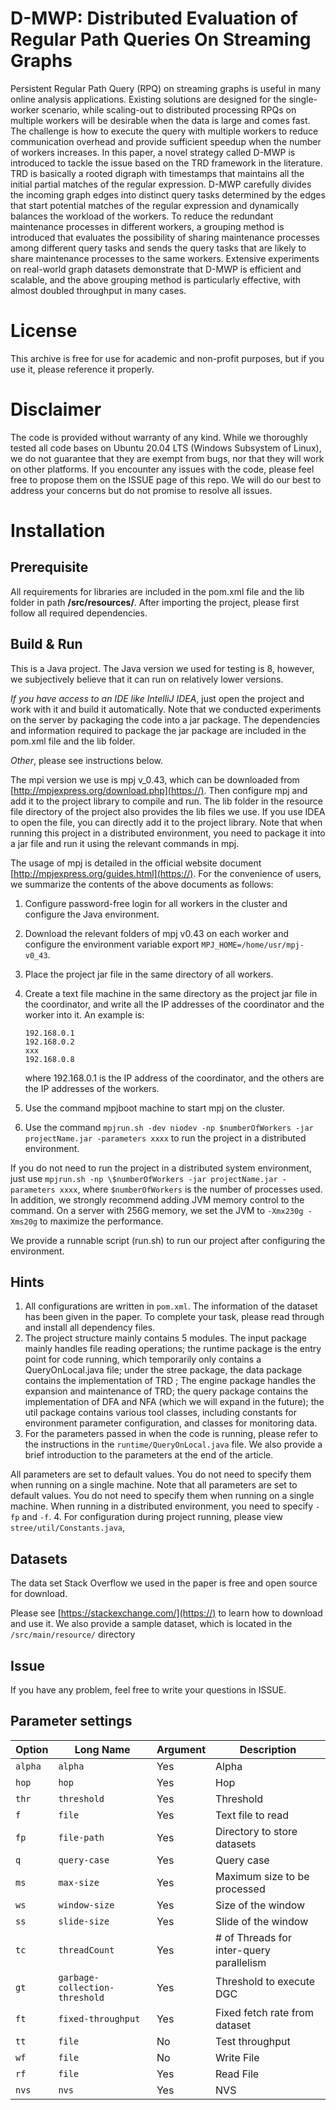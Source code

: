 # D-MWP: Distributed Evaluation of Regular Path Queries On Streaming Graphs

Persistent Regular Path Query (RPQ) on streaming graphs is useful in many online analysis applications. Existing solutions are designed for the single-worker scenario, while scaling-out to distributed processing RPQs on multiple workers will be desirable when the data is large and comes fast. The challenge is how to execute the query with multiple workers to reduce communication overhead and provide sufficient speedup when the number of workers increases. In this paper, a novel strategy called D-MWP is introduced to tackle the issue based on the TRD framework in the literature. TRD is basically a rooted digraph with timestamps that maintains all the initial partial matches of the regular expression.
D-MWP carefully divides the incoming graph edges into distinct query tasks determined by the edges that start potential matches of the regular expression and dynamically balances the workload of the workers. To reduce the redundant maintenance processes in different workers, a grouping method is introduced that evaluates the possibility of sharing maintenance processes among different query tasks and sends the query tasks that are likely to share maintenance processes to the same workers. Extensive experiments on real-world graph datasets demonstrate that D-MWP is efficient and scalable, and the above grouping method is particularly effective, with almost doubled throughput in many cases.

# License

This archive is free for use for academic and non-profit purposes, but if you use it, please reference it properly.

# Disclaimer

The code is provided without warranty of any kind. While we thoroughly tested all code bases on Ubuntu 20.04 LTS (Windows Subsystem of Linux), we do not guarantee that they are exempt from bugs, nor that they will work on other platforms. If you encounter any issues with the code, please feel free to propose them on the ISSUE page of this repo. We will do our best to address your concerns but do not promise to resolve all issues.

# Installation

## Prerequisite

All requirements for libraries are included in the pom.xml file and the lib folder in path **/src/resources/**. After importing the project, please first follow all required dependencies.

## Build & Run

This is a Java project. The Java version we used for testing is 8, however, we subjectively believe that it can run on relatively lower versions.

*If you have access to an IDE like IntelliJ IDEA*, just open the project and work with it and build it automatically.  Note that we conducted experiments on the server by packaging the code into a jar package. The dependencies and information required to package the jar package are included in the pom.xml file and the lib folder.

*Other*, please see instructions below.

The mpi version we use is mpj v_0.43, which can be downloaded from [http://mpjexpress.org/download.php](https://). Then configure mpj and add it to the project library to compile and run. The lib folder in the resource file directory of the project also provides the lib files we use. If you use IDEA to open the file, you can directly add it to the project library. Note that when running this project in a distributed environment, you need to package it into a jar file and run it using the relevant commands in mpj.

The usage of mpj is detailed in the official website document [http://mpjexpress.org/guides.html](https://). For the convenience of users, we summarize the contents of the above documents as follows:

1. Configure password-free login for all workers in the cluster and configure the Java environment.
2. Download the relevant folders of mpj v0.43 on each worker and configure the environment variable export `MPJ_HOME=/home/usr/mpj-v0_43`.
3. Place the project jar file in the same directory of all workers.
4. Create a text file machine in the same directory as the project jar file in the coordinator, and write all the IP addresses of the coordinator and the worker into it. An example is:

   ```
   192.168.0.1
   192.168.0.2
   xxx
   192.168.0.8
   ```

   where 192.168.0.1 is the IP address of the coordinator, and the others are the IP addresses of the workers.
5. Use the command mpjboot machine to start mpj on the cluster.
6. Use the command `mpjrun.sh -dev niodev -np $numberOfWorkers -jar projectName.jar -parameters xxxx` to run the project in a distributed environment.

If you do not need to run the project in a distributed system environment, just use `mpjrun.sh -np \$numberOfWorkers -jar projectName.jar -parameters xxxx`, where `$numberOfWorkers` is the number of processes used. In addition, we strongly recommend adding JVM memory control to the command. On a server with 256G memory, we set the JVM to `-Xmx230g -Xms20g` to maximize the performance.

We provide a runnable script (run.sh) to run our project after configuring the environment.

## Hints

1. All configurations are written in `pom.xml`. The information of the dataset has been given in the paper. To complete your task, please read through and install all dependency files.
2. The project structure mainly contains 5 modules. The input package mainly handles file reading operations; the runtime package is the entry point for code running, which temporarily only contains a QueryOnLocal.java file; under the stree package, the data package contains the implementation of TRD ; The engine package handles the expansion and maintenance of TRD; the query package contains the implementation of DFA and NFA (which we will expand in the future); the util package contains various tool classes, including constants for environment parameter configuration, and classes for monitoring data.
3. For the parameters passed in when the code is running, please refer to the instructions in the `runtime/QueryOnLocal.java` file. We also provide a brief introduction to the parameters at the end of the article.

All parameters are set to default values. You do not need to specify them when running on a single machine. Note that all parameters are set to default values. You do not need to specify them when running on a single machine. When running in a distributed environment, you need to specify `-fp` and `-f`.
4. For configuration during project running, please view `stree/util/Constants.java`,

## Datasets

The data set Stack Overflow we used in the paper is free and open source for download.

Please see [https://stackexchange.com/](https://) to learn how to download and use it. We also provide a sample dataset, which is located in the `/src/main/resource/` directory

## Issue

If you have any problem, feel free to write your questions in ISSUE.

## Parameter settings


| **Option** | **Long Name**                  | **Argument** | **Description**                          |
| ---------- | ------------------------------ | ------------ | ---------------------------------------- |
| `alpha`    | `alpha`                        | Yes          | Alpha                                    |
| `hop`      | `hop`                          | Yes          | Hop                                      |
| `thr`      | `threshold`                    | Yes          | Threshold                                |
| `f`        | `file`                         | Yes          | Text file to read                        |
| `fp`       | `file-path`                    | Yes          | Directory to store datasets              |
| `q`        | `query-case`                   | Yes          | Query case                               |
| `ms`       | `max-size`                     | Yes          | Maximum size to be processed             |
| `ws`       | `window-size`                  | Yes          | Size of the window                       |
| `ss`       | `slide-size`                   | Yes          | Slide of the window                      |
| `tc`       | `threadCount`                  | Yes          | # of Threads for inter-query parallelism |
| `gt`       | `garbage-collection-threshold` | Yes          | Threshold to execute DGC                 |
| `ft`       | `fixed-throughput`             | Yes          | Fixed fetch rate from dataset            |
| `tt`       | `file`                         | No           | Test throughput                          |
| `wf`       | `file`                         | No           | Write File                               |
| `rf`       | `file`                         | Yes          | Read File                                |
| `nvs`      | `nvs`                          | Yes          | NVS                                      |
